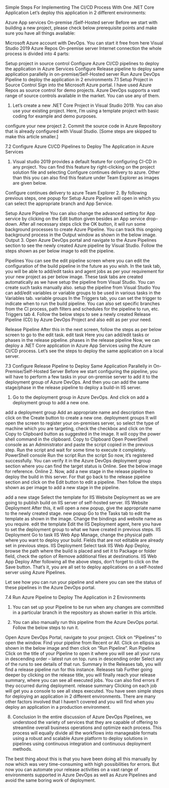 Simple Steps For Implementing The CI/CD Process With One .NET Core Application
Let’s deploy this application in 2 different environments:

Azure App services
On-premise /Self-Hosted server
Before we start with building a new project, please check below prerequisite points and make sure you have all things available:

Microsoft Azure account with DevOps. You can start it free from here
Visual Studio 2019
Azure Repos
On-premise server
Internet connection
the whole process is divided into 4 parts:

Setup project in source control
Configure Azure CI/CD pipelines to deploy the application in Azure Services
Configure Release pipeline to deploy same application parallelly in on-premise/Self-Hosted server
Run Azure DevOps Pipeline to deploy the application in 2 environments
7.1 Setup Project in Source Control
Sign into the Microsoft Azure portal. I have used Azure Repos as source control for demo projects. Azure DevOps supports a vast range of source controls available in the market. You can use any of them.

1. Let’s create a new .NET Core Project in Visual Studio 2019. You can also use your existing project. Here, I’m using a template project with basic coding for example and demo purposes.

configure your new project
2. Commit the source code in Azure Repository that is already configured with Visual Studio. [Some steps are skipped to make this article smaller.]

7.2 Configure Azure CI/CD Pipelines to Deploy The Application in Azure Services
1. Visual studio 2019 provides a default feature for configuring CI-CD in any project. You can find this feature by right-clicking on the project solution file and selecting Configure continues delivery to azure. Other than this you can also find this feature under Team Explorer as images are given below.

Configure continues delivery to azure
Team Explorer
2. By following previous steps, one popup for Setup Azure Pipeline will open in which you can select the appropriate branch and App Service.

Setup Azure Pipeline
You can also change the advanced setting for App service by clicking on the Edit button given besides an App service drop-down.
After all necessary steps click the OK button, it will run some background processes to create Azure Pipeline.
You can track this ongoing background process in the Output window as shown in the below image.
Output
3. Open Azure DevOps portal and navigate to the Azure Pipelines section to see the newly created Azure pipeline by Visual Studio. Follow the steps shown as per below image to edit the pipeline.

Pipelines
You can see the edit pipeline screen where you can edit the configuration of the build pipeline in the future as you wish.
In the task tab, you will be able to add/edit tasks and agent jobs as per your requirement for your new project  as per below image. These task tabs are created automatically as we have setup the pipeline from Visual Studio. You can create such tasks manually also.
setup the pipeline from Visual Studio
You can add/edit variables or variable groups to be used in various tasks in the Variables tab.
variable groups
In the Triggers tab, you can set the trigger to indicate when to run the build pipeline. You can also set specific branches from the CI process, path filters and schedules for the pipeline to run, etc.
Triggers tab
4. Follow the below steps to see a newly created Release Pipeline (CD) by Azure DevOps Project and also edit as per your need.

Release Pipeline
After this in the next screen, follow the steps as per below screen to go to the edit task.
edit task
Here you can add/edit tasks or phases in the release pipeline.
phases in the release pipeline
Now, we can deploy a .NET Core application in Azure App Services using the Azure CI/CD process. Let’s see the steps to deploy the same application on a local server.

7.3 Configure Release Pipeline to Deploy Same Application Parallelly in On-Premise/Self-Hosted Server
Before we start configuring the pipeline, you will have to perform a few tasks in your on-premise server to add it to the deployment group of Azure DevOps. And then you can add the same stage/phase in the release pipeline to deploy a build-in IIS server.

1. Go to the deployment group in Azure DevOps. And click on add a deployment group to add a new one.

add a deployment group
Add an appropriate name and description then click on the Create button to create a new one.
deployment groups
It will open the screen to register your on-premises server, so select the type of machine which you are targeting, check the checkbox and click on the Copy to Clipboard button as suggested in the image. It will copy the power shell command in the clipboard.
Copy to Clipboard
Open PowerShell console as an Administrator and paste the script copied in the previous step.
Run the script and wait for some time to execute it completely.
PowerShell console
Run the script
Run the script
So now, it’s registered successfully. You can verify it in the Azure DevOps deployment group section where you can find the target status is Online. See the below image for reference.
Online
2. Now, add a new stage in the release pipeline to deploy the build in this server. For that go back to the release pipeline section and click on the Edit button to edit a pipeline. Then follow the steps shown as per image to add a new stage in the pipeline.

add a new stage 
Select the template for IIS Website Deployment as we are going to publish build on IIS server of self-hosted server.
IIS Website Deployment
After this, it will open a new popup, give the appropriate name to the newly created stage.
new popup
Go to the Tasks tab to edit the template as shown in the image. Change the bindings and website name as you require.
edit the template
Edit the IIS Deployment agent, here you have to set the deployment group to what we have created in previous steps.
IIS Deployment
Go to task IIS Web App Manage, change the physical path where you want to deploy your build. Fields that are not editable are already set in previous steps.
IIS Deployment
Select task IIS Web App Deploy, browse the path where the build is placed and set it to Package or folder field, check the option of Remove additional files at destinations.
IIS Web App Deploy
After following all the above steps, don’t forget to click on the Save button. That’s it, you are all set to deploy applications on a self-hosted server using Azure Pipelines.

Let see how you can run your pipeline and where you can see the status of these pipelines in the Azure DevOps portal.

7.4 Run Azure Pipeline to Deploy The Application in 2 Environments
1. You can set up your Pipeline to be run when any changes are committed in a particular branch in the repository as shown earlier in this article.

2. You can also manually run this pipeline from the Azure DevOps portal. Follow the below steps to run it.

Open Azure DevOps Portal, navigate to your project.
Click on “Pipelines” to open the window.
Find your pipeline from Recent or All.
Click on ellipsis as shown in the below image and then click on “Run Pipeline”.
Run Pipeline
Click on the title of your Pipeline to open it where you will see all your runs in descending order – latest run on top.
runs in descending order
Select any of the runs to see details of that run.
Summary
In the Releases tab, you will find a release pipeline run for this instance.
Releases tab
Further going deeper by clicking on the release title, you will finally reach your release summary, where you can see all executed jobs. You can also find errors if they occurred during deployment.
release summary
Clicking on each job will get you a console to see all steps executed.
You have seen simple steps for deploying an application in 2 different environments. There are many other factors involved that I haven’t covered and you will find when you deploy an application in a production environment.

8. Conclusion
In the entire discussion of Azure DevOps Pipelines, we understood the variety of services that they are capable of offering to streamline overall business operations and optimize each process. This process will equally divide all the workflows into manageable formats using a robust and scalable Azure platform to deploy solutions in pipelines using continuous integration and continuous deployment methods.

The best thing about this is that you have been doing all this manually by now which was very time-consuming with high possibilities for errors. But now you can automate your release activities on a vast range of environments supported in Azure DevOps as well as Azure Pipelines and avoid the same boring work of deployment.
